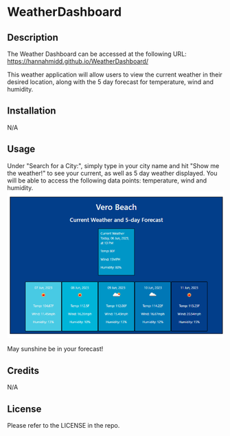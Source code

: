 # WeatherDashboard

## Description

The Weather Dashboard can be accessed at the following URL: https://hannahmidd.github.io/WeatherDashboard/

This weather application will allow users to view the current weather in their desired location, along with the 5 day forecast for temperature, wind and humidity. 



## Installation

N/A

## Usage

Under "Search for a City:", simply type in your city name and hit "Show me the weather!" to see your current, as well as 5 day weather displayed. You will be able to access the following data points: temperature, wind and humidity. 
![Alt Text](./assets/appscreenshot.png)

May sunshine be in your forecast! 




## Credits

N/A

## License

Please refer to the LICENSE in the repo.
